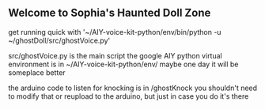 ## Welcome to Sophia's Haunted Doll Zone
get running quick with '~/AIY-voice-kit-python/env/bin/python -u ~/ghostDoll/src/ghostVoice.py'

src/ghostVoice.py is the main script
the google AIY python virtual environment is in ~/AIY-voice-kit-python/env/
maybe one day it will be someplace better

the arduino code to listen for knocking is in /ghostKnock
you shouldn't need to modify that or reupload to the arduino, but just in case you do it's there


